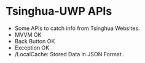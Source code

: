 # Tsinghua-UWP APIs
- Some APIs to catch info from Tsinghua Websites.
- MVVM OK
- Back Button OK
- Exception OK
- /LocalCache: Stored Data in JSON Format .
